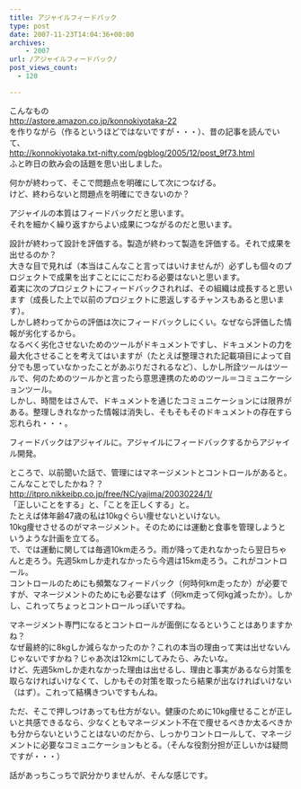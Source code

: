 ```yaml
---
title: アジャイルフィードバック
type: post
date: 2007-11-23T14:04:36+00:00
archives:
    - 2007
url: /アジャイルフィードバック/
post_views_count:
  - 120

---
```

こんなもの  
<http://astore.amazon.co.jp/konnokiyotaka-22>  
を作りながら（作るというほどではないですが・・・）、昔の記事を読んでいて、  
<http://konnokiyotaka.txt-nifty.com/pgblog/2005/12/post_9f73.html>  
ふと昨日の飲み会の話題を思い出しました。 

何かが終わって、そこで問題点を明確にして次につなげる。  
けど、終わらないと問題点を明確にできないのか？ 

アジャイルの本質はフィードバックだと思います。  
それを細かく繰り返すからよい成果につながるのだと思います。 

設計が終わって設計を評価する。製造が終わって製造を評価する。それで成果を出せるのか？  
大きな目で見れば（本当はこんなこと言ってはいけませんが）必ずしも個々のプロジェクトで成果を出すことににこだわる必要はないと思います。  
着実に次のプロジェクトにフィードバックされれば、その組織は成長すると思います（成長した上で以前のプロジェクトに恩返しするチャンスもあると思います）。  
しかし終わってからの評価は次にフィードバックしにくい。なぜなら評価した情報が劣化するから。  
なるべく劣化させないためのツールがドキュメントですし、ドキュメントの力を最大化させることを考えてはいますが（たとえば整理された記載項目によって自分でも思っていなかったことがあぶりだされるなど）、しかし所詮ツールはツールで、何のためのツールかと言ったら意思連携のためのツール＝コミュニケーションツール。  
しかし、時間をはさんで、ドキュメントを通じたコミュニケーションには限界がある。整理しきれなかった情報は消失し、そもそもそのドキュメントの存在すら忘れられ・・・。 

フィードバックはアジャイルに。アジャイルにフィードバックするからアジャイル開発。 

ところで、以前聞いた話で、管理にはマネージメントとコントロールがあると。  
こんなことでしたかね？？  
<http://itpro.nikkeibp.co.jp/free/NC/yajima/20030224/1/>  
「正しいことをする」と、「ことを正しくする」と。  
たとえば体年齢47歳の私は10kgぐらい痩せないといけない。  
10kg痩せさせるのがマネージメント。そのためには運動と食事を管理しようというような計画を立てる。  
で、では運動に関しては毎週10km走ろう。雨が降って走れなかったら翌日ちゃんと走ろう。先週5kmしか走れなかったら今週は15km走ろう。これがコントロール。  
コントロールのためにも頻繁なフィードバック（何時何km走ったか）が必要ですが、マネージメントのためにも必要なはず（何km走って何kg減ったか）。しかし、これってちょっとコントロールっぽいですね。 

マネージメント専門になるとコントロールが面倒になるということはありますかね？  
なぜ最終的に8kgしか減らなかったのか？これの本当の理由って実は出せないんじゃないですかね？じゃあ次は12kmにしてみたら、みたいな。  
けど、先週5kmしか走れなかった理由は出せるし、理由と事実があるなら対策を取らなければいけなくて、しかもその対策を取ったら結果が出なければいけない（はず）。これって結構きついですもんね。 

ただ、そこで押しつけあっても仕方がない。健康のために10kg痩せることが正しいと共感できるなら、少なくともマネージメント不在で痩せるべきか太るべきかも分からないということはないのだから、しっかりコントロールして、マネージメントに必要なコミュニケーションもとる。（そんな役割分担が正しいかは疑問ですが・・・） 

話があっちこっちで訳分かりませんが、そんな感じです。